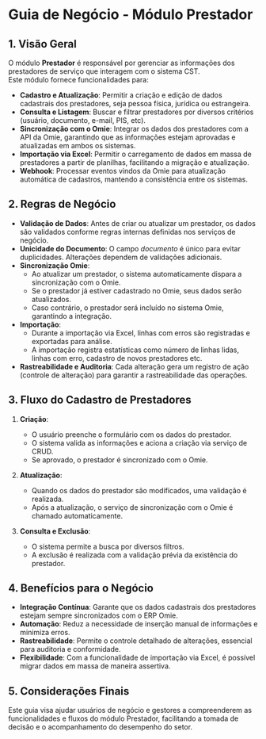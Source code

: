 # Guia de Negócio - Módulo Prestador

## 1. Visão Geral

O módulo **Prestador** é responsável por gerenciar as informações dos prestadores de serviço que interagem com o sistema CST.  
Este módulo fornece funcionalidades para:

- **Cadastro e Atualização**: Permitir a criação e edição de dados cadastrais dos prestadores, seja pessoa física, jurídica ou estrangeira.
- **Consulta e Listagem**: Buscar e filtrar prestadores por diversos critérios (usuário, documento, e-mail, PIS, etc).
- **Sincronização com o Omie**: Integrar os dados dos prestadores com a API da Omie, garantindo que as informações estejam aprovadas e atualizadas em ambos os sistemas.
- **Importação via Excel**: Permitir o carregamento de dados em massa de prestadores a partir de planilhas, facilitando a migração e atualização.
- **Webhook**: Processar eventos vindos da Omie para atualização automática de cadastros, mantendo a consistência entre os sistemas.

## 2. Regras de Negócio

- **Validação de Dados**: Antes de criar ou atualizar um prestador, os dados são validados conforme regras internas definidas nos serviços de negócio.
- **Unicidade do Documento**: O campo _documento_ é único para evitar duplicidades. Alterações dependem de validações adicionais.
- **Sincronização Omie**:  
  - Ao atualizar um prestador, o sistema automaticamente dispara a sincronização com o Omie.
  - Se o prestador já estiver cadastrado no Omie, seus dados serão atualizados.
  - Caso contrário, o prestador será incluído no sistema Omie, garantindo a integração.
- **Importação**:  
  - Durante a importação via Excel, linhas com erros são registradas e exportadas para análise.
  - A importação registra estatísticas como número de linhas lidas, linhas com erro, cadastro de novos prestadores etc.
- **Rastreabilidade e Auditoria**: Cada alteração gera um registro de ação (controle de alteração) para garantir a rastreabilidade das operações.

## 3. Fluxo do Cadastro de Prestadores

1. **Criação**:  
   - O usuário preenche o formulário com os dados do prestador.
   - O sistema valida as informações e aciona a criação via serviço de CRUD.
   - Se aprovado, o prestador é sincronizado com o Omie.

2. **Atualização**:  
   - Quando os dados do prestador são modificados, uma validação é realizada.
   - Após a atualização, o serviço de sincronização com o Omie é chamado automaticamente.

3. **Consulta e Exclusão**:  
   - O sistema permite a busca por diversos filtros.
   - A exclusão é realizada com a validação prévia da existência do prestador.

## 4. Benefícios para o Negócio

- **Integração Contínua**: Garante que os dados cadastrais dos prestadores estejam sempre sincronizados com o ERP Omie.
- **Automação**: Reduz a necessidade de inserção manual de informações e minimiza erros.
- **Rastreabilidade**: Permite o controle detalhado de alterações, essencial para auditoria e conformidade.
- **Flexibilidade**: Com a funcionalidade de importação via Excel, é possível migrar dados em massa de maneira assertiva.

## 5. Considerações Finais

Este guia visa ajudar usuários de negócio e gestores a compreenderem as funcionalidades e fluxos do módulo Prestador, facilitando a tomada de decisão e o acompanhamento do desempenho do setor.
